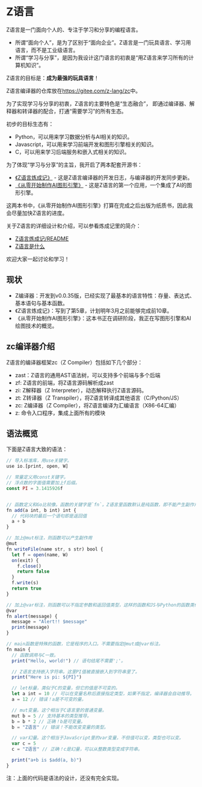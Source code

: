 # Z语言

Z语言是一门面向个人的、专注于学习和分享的编程语言。

- 所谓“面向个人”，是为了区别于“面向企业”。Z语言是一门玩具语言、学习用语言，而不是工业级语言。
- 所谓“学习与分享”，是因为我设计这门语言的初衷是“用Z语言来学习所有的计算机知识”。

Z语言的目标是：**成为最强的玩具语言**！

Z语言编译器的仓库放在<https://gitee.com/z-lang/zc>中。

为了实现学习与分享的初衷，Z语言的主要特色是“生态融合”，
即通过编译器、解释器和转译器的配合，打通“需要学习”的所有生态。

初步的目标生态有：

- Python，可以用来学习数据分析与AI相关的知识。
- Javascript，可以用来学习前端开发和图形引擎相关的知识。
- C，可以用来学习后端服务和嵌入式相关的知识。

为了体现“学习与分享”的主旨，我开启了两本配套开源书：

- [《Z语言炼成记》](https://gitee.com/z-lang/devlog) - 这是Z语言编译器的开发日志，与编译器的开发同步更新。
- [《从零开始制作AI图形引擎》](https://gitee.com/z-lang/zaige_book) - 这是Z语言的第一个应用，一个集成了AI的图形引擎。

这两本书中，《从零开始制作AI图形引擎》打算在完成之后出版为纸质书，因此我会尽量加快Z语言的进度。

关于Z语言的详细设计和介绍，可以参看炼成记里的简介：

- [Z语言炼成记/README](https://gitee.com/z-lang/devlog)
- [Z语言是什么](https://gitee.com/z-lang/devlog/blob/master/Z%E8%AF%AD%E8%A8%80%E6%98%AF%E4%BB%80%E4%B9%88.md)

欢迎大家一起讨论和学习！

## 现状

- Z编译器：开发到v0.0.35版，已经实现了最基本的语言特性：存量、表达式、基本语句与基本函数。
- 《Z语言炼成记》：写到了第5章，计划明年3月之前能够完成前10章。
- 《从零开始制作AI图形引擎》：这本书正在调研阶段，我正在写图形引擎和AI绘图技术的概览。

## zc编译器介绍

Z语言的编译器框架zc（Z Compiler）包括如下几个部分：

- zast：Z语言的通用AST语法树，可以支持多个前端与多个后端
- zf: Z语言的前端，将Z语言源码解析成zast
- zi: Z解释器（Z Interpreter），动态解释执行Z语言源码。
- zt: Z转译器（Z Transpiler），将Z语言转译成其他语言（C/Python/JS）
- zc: Z编译器（Z Compiler），将Z语言编译为汇编语言（X86-64汇编）
- z: 命令入口程序，集成上面所有的模块

## 语法概览

下面是Z语言大致的语法：

```js
// 导入标准库，用use关键字。
use io.[print, open, W]

// 常量定义用const关键字。
// 浮点数的字面值需要加上f后缀。
const PI = 3.1415926f


// 函数定义和Go比较像。函数的关键字是`fn`。Z语言里函数默认是纯函数，即不能产生副作用。
fn add(a int, b int) int {
  // 代码块的最后一个语句即是返回值
  a + b
}

// 加上@mut标注，则函数可以产生副作用
@mut
fn writeFile(name str, s str) bool {
  let f = open(name, W) 
  on(exit) {
    f.close()
    return false
  }
  f.write(s)
  return true
}

// 加上@var标注，则函数可以不指定参数和返回值类型，这样的函数和JS与Python的函数类似。
@var
fn alert(message) {
  message = "Alert!! $message"
  print(message)
}

// main函数是特殊的函数，它是程序的入口。不需要指定@mut或@var标注。
fn main {
  // 函数调用与C一致。
  print("Hello, world!") // 语句结尾不需要';'。

  // Z语言支持嵌入字符串。这里PI值被直接嵌入到字符串里了。
  print("Here is pi: ${PI}")

  // let标量，类似于C的变量，但它的值是不可变的。
  let a int = 10 // 可以在变量名称后直接指定类型，如果不指定，编译器会自动推导。
  a = 12 // 错误！a是不可变的量。

  // mut变量。这个相当于C语言里的普通变量。
  mut b = 5 // 支持基本的类型推导。
  b = b * 2 // 正确！b是可变量。
  b = "Z语言" // 错误！不能改变变量的类型。

  // var幻量。这个相当于JavaScript里的var变量，不但值可以变，类型也可以变。
  var c = 5
  c = "Z语言" // 正确！c是幻量，可以从整数类型变成字符串。

  print("a+b is $add(a, b)")
}
```

注：上面的代码是语法的设计，还没有完全实现。